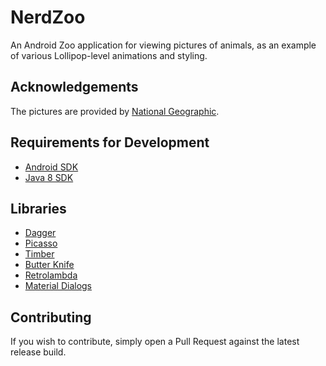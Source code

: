 NerdZoo
=======

An Android Zoo application for viewing pictures of animals, as an example of various Lollipop-level animations and styling.

Acknowledgements
---
The pictures are provided by [National Geographic](http://animals.nationalgeographic.com/animals/photos).

Requirements for Development
---
- [Android SDK](https://developer.android.com/sdk/index.html)
- [Java 8 SDK](http://www.oracle.com/technetwork/java/javase/downloads/index.html)

Libraries
---
- [Dagger](https://square.github.io/dagger)
- [Picasso](https://github.com/square/picasso)
- [Timber](https://github.com/JakeWharton/timber)
- [Butter Knife](https://jakewharton.github.io/butterknife)
- [Retrolambda](https://github.com/orfjackal/retrolambda)
- [Material Dialogs](https://github.com/afollestad/material-dialogs)

Contributing
---
If you wish to contribute, simply open a Pull Request against the latest release build.
